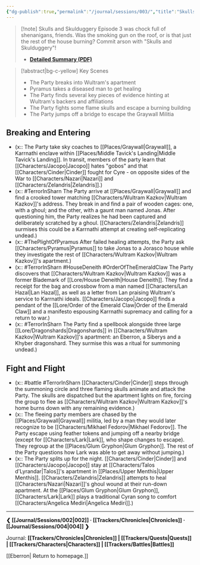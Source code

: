 ```yaml
---
{"dg-publish":true,"permalink":"/journal/sessions/003/","title":"Skulls and Skulduggery"}
---
```


> [!note] Skulls and Skulduggery
> Episode 3 was chock full of shenanigans, friends. Was the smoking gun on the roof, or is that just the rest of the house burning? Commit arson with "Skulls and Skulduggery"!
> - **[Detailed Summary (PDF)](https://drive.google.com/file/d/11OX7uGomkJ8TC_yXWug8gJPG-VP5iAoS/view?usp=sharing)**

> [!abstract|bg-c-yellow] Key Scenes
> - The Party breaks into Wultram's apartment
> - Pyramus takes a diseased man to get healing
> - The Party finds several key pieces of evidence hinting at Wultram's backers and affiliations
> - The Party fights some flame skulls and escape a burning building
> - The Party jumps off a bridge to escape the Graywall Militia

## Breaking and Entering
- (x:: The Party take sky coaches to [[Places/Graywall\|Graywall]], a Karrnathi enclave within [[Places/Middle Tavick's Landing\|Middle Tavick's Landing]]. In transit, members of the party learn that [[Characters/Jacopo\|Jacopo]] hates "gobos" and that [[Characters/Cinder\|Cinder]] fought for Cyre - on opposite sides of the War to [[Characters/Nazari\|Nazari]] and [[Characters/Zelandris\|Zelandris]].)
- (x:: #TerrorInSharn The Party arrive at [[Places/Graywall\|Graywall]] and find a crooked tower matching [[Characters/Wultram Kazkov\|Wultram Kazkov]]'s address. They break in and find a pair of wooden cages: one, with a ghoul; and the other, with a gaunt man named Jonas. After questioning him, the Party realizes he had been captured and deliberately scratched by a ghoul. [[Characters/Zelandris\|Zelandris]] surmises this could be a Karrnathi attempt at creating self-replicating undead.)
- (x:: #ThePlightOfPyramus After failed healing attempts, the Party ask [[Characters/Pyramus\|Pyramus]] to take Jonas to a Jorasco house while they investigate the rest of [[Characters/Wultram Kazkov\|Wultram Kazkov]]'s apartment.)
- (x:: #TerrorInSharn #HouseDeneith #OrderOfTheEmeraldClaw The Party discovers that [[Characters/Wultram Kazkov\|Wultram Kazkov]] was a former Blademark of [[Lore/House Deneith\|House Deneith]]. They find a receipt for the bag and crossbow from a man named [[Characters/Lan Hazal\|Lan Hazal]], as well as a letter from Lan praising Wultram's service to Karrnathi ideals. [[Characters/Jacopo\|Jacopo]] finds a pendant of the [[Lore/Order of the Emerald Claw\|Order of the Emerald Claw]] and a manifesto espousing Karrnathi supremacy and calling for a return to war.)
- (x:: #TerrorInSharn The Party find a spellbook alongside three large [[Lore/Dragonshards\|Dragonshards]] in [[Characters/Wultram Kazkov\|Wultram Kazkov]]'s apartment: an Eberron, a Siberys and a Khyber dragonshard. They surmise this was a ritual for summoning undead.)
## Fight and Flight
- (x:: #battle #TerrorInSharn [[Characters/Cinder\|Cinder]] steps through the summoning circle and three flaming skulls animate and attack the Party. The skulls are dispatched but the apartment lights on fire, forcing the group to flee as [[Characters/Wultram Kazkov\|Wultram Kazkov]]'s home burns down with any remaining evidence.)
- (x:: The fleeing party members are chased by the [[Places/Graywall\|Graywall]] militia, led by a man they would later recognize to be [[Characters/Mikhael Fedorov\|Mikhael Fedorov]]. The Party escape using feather tokens and jumping off a nearby bridge (except for [[Characters/Lark\|Lark]], who shape changes to escape). They regroup at the [[Places/Glum Gryphon\|Glum Gryphon]]. The rest of the Party questions how Lark was able to get away without jumping.)
- (x:: The Party splits up for the night. [[Characters/Cinder\|Cinder]] and [[Characters/Jacopo\|Jacopo]] stay at [[Characters/Talos d'Lyrandar\|Talos]]'s apartment in [[Places/Upper Menthis\|Upper Menthis]]. [[Characters/Zelandris\|Zelandris]] attempts to heal [[Characters/Nazari\|Nazari]]'s ghoul wound at their run-down apartment. At the [[Places/Glum Gryphon\|Glum Gryphon]], [[Characters/Lark\|Lark]] plays a traditional Cyran song to comfort [[Characters/Angelica Mediri\|Angelica Mediri]].)
---
**❮ [[Journal/Sessions/002\|002]] · [[Trackers/Chronicles\|Chronicles]] ·  [[Journal/Sessions/004\|004]] ❯**

Journal: **[[Trackers/Chronicles\|Chronicles]] | [[Trackers/Quests\|Quests]] |  [[Trackers/Characters\|Characters]] | [[Trackers/Battles\|Battles]]**

[[Eberron\| Return to homepage.]]